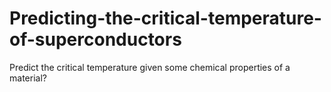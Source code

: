 # Predicting-the-critical-temperature-of-superconductors
Predict the critical temperature given some chemical properties of a material?

